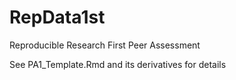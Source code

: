 RepData1st
==========

Reproducible Research First Peer Assessment

See PA1_Template.Rmd and its derivatives for details

